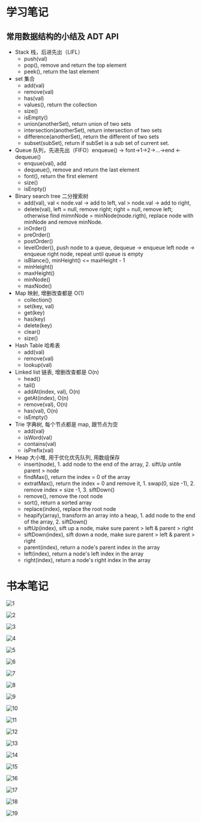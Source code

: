 # 学习笔记

## 常用数据结构的小结及 ADT API
- Stack 栈，后进先出（LIFL）
  - push(val)
  - pop(), remove and return the top element
  - peek(), return the last element
- set 集合
  - add(val)
  - remove(val)
  - has(val)
  - values(), return the collection
  - size()
  - isEmpty()
  - union(anotherSet), return union of two sets
  - intersection(anotherSet), return intersection of two sets
  - difference(anotherSet), return the different of two sets
  - subset(subSet), return if subSet is a sub set of current set.
- Queue 队列，先进先出（FIFO）enqueue() -> font->1->2->...->end <- dequeue()
  - enquue(val), add 
  - dequeue(), remove and return the last element
  - font(), return the first element
  - size()
  - isEnpty()
- Binary search tree 二分搜索树
  - add(val), val < node.val -> add to left, val > node.val -> add to right, 
  - delete(val), left = null, remove right; right = null, remove left; otherwise find mimnNode = minNode(node.rigth), replace node with minNode and remove minNode.
  - inOrder()
  - preOrder()
  - postOrder()
  - levelOrder(), push node to a queue, dequeue -> enqueue left node -> enqueue right node, repeat until queue is empty
  - isBlance(), minHeight() <= maxHeight - 1
  - minHeight()
  - maxHeight()
  - minNode()
  - maxNode()
- Map 映射, 增删改查都是 O(1)
  - collection()
  - set(key, val)
  - get(key)
  - has(key)
  - delete(key)
  - clear()
  - size()
- Hash Table 哈希表
  - add(val)
  - remove(val)
  - lookup(val)
- Linked list 链表, 增删改查都是 O(n)
  - head()
  - tail()
  - addAt(index, val), O(n)
  - getAt(index), O(n)
  - remove(val), O(n)
  - has(val), O(n)
  - isEmpty()
- Trie 字典树, 每个节点都是 map, 跟节点为空
  - add(val)
  - isWord(val)
  - contains(val)
  - isPrefix(val)
- Heap 大小堆, 用于优化优先队列, 用数组保存
  - insert(node), 1. add node to the end of the array, 2. siftUp untile parent > node
  - findMax(), return the index = 0 of the array
  - extratMax(), return the index = 0 and remove it, 1. swap(0, size -1), 2. remove index = size -1, 3. siftDown()
  - remove(), remove the root node
  - sort(), return a sorted array
  - replace(index), replace the root node
  - heapify(array), transform an array into a heap, 1. add node to the end of the array, 2. siftDown()
  - siftUp(index), sift up a node, make sure parent > left & parent > right
  - siftDown(index), sift down a node, make sure parent > left & parent > right
  - parent(index), return a node's parent index in the array
  - left(index), return a node's left index in the array
  - right(index), return a node's right index in the array

# 书本笔记
![1](https://user-images.githubusercontent.com/49065208/56456608-2ac5c780-63a1-11e9-9b5b-da7966da2a1b.jpeg)

![2](https://user-images.githubusercontent.com/49065208/56456609-2ac5c780-63a1-11e9-8876-e529d5b1c58a.jpeg)

![3](https://user-images.githubusercontent.com/49065208/56456610-2ac5c780-63a1-11e9-8fa7-7bd8397b5f9d.jpeg)

![4](https://user-images.githubusercontent.com/49065208/56456611-2b5e5e00-63a1-11e9-9ce6-4df39825b3c8.jpeg)

![5](https://user-images.githubusercontent.com/49065208/56456612-2b5e5e00-63a1-11e9-9d28-7699e32d2f59.jpeg)

![6](https://user-images.githubusercontent.com/49065208/56456613-2b5e5e00-63a1-11e9-9e84-37c56f230e05.jpeg)

![7](https://user-images.githubusercontent.com/49065208/56456614-2bf6f480-63a1-11e9-8bae-865eaeecdca3.jpeg)

![8](https://user-images.githubusercontent.com/49065208/56456615-2bf6f480-63a1-11e9-9cac-2e5c2d51a6f9.jpeg)

![9](https://user-images.githubusercontent.com/49065208/56456616-2bf6f480-63a1-11e9-88c7-b21411b3972a.jpeg)

![10](https://user-images.githubusercontent.com/49065208/56456617-2c8f8b00-63a1-11e9-90f8-f9aa8e4a1eb8.jpeg)

![11](https://user-images.githubusercontent.com/49065208/56456618-2c8f8b00-63a1-11e9-93d1-654ccc441e98.jpeg)

![12](https://user-images.githubusercontent.com/49065208/56456619-2c8f8b00-63a1-11e9-8203-c1ec7f8f2658.jpeg)

![13](https://user-images.githubusercontent.com/49065208/56456620-2d282180-63a1-11e9-8bf2-76c6c7881efc.jpeg)

![14](https://user-images.githubusercontent.com/49065208/56456621-2d282180-63a1-11e9-8963-a9a0973c9871.jpeg)

![15](https://user-images.githubusercontent.com/49065208/56456622-2d282180-63a1-11e9-8fce-87bc1c45cd7d.jpeg)

![16](https://user-images.githubusercontent.com/49065208/56456623-2dc0b800-63a1-11e9-82ae-8f0bb87a3b18.jpeg)

![17](https://user-images.githubusercontent.com/49065208/56456624-2dc0b800-63a1-11e9-96d2-55dff051db5b.jpeg)

![18](https://user-images.githubusercontent.com/49065208/56456625-2dc0b800-63a1-11e9-8514-9a0e44d06f24.jpeg)

![19](https://user-images.githubusercontent.com/49065208/56456626-2e594e80-63a1-11e9-8221-6f16f373f14c.jpeg)
